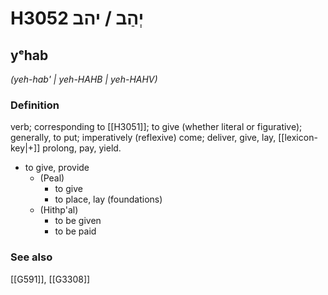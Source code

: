 # H3052 יְהַב / יהב

## yᵉhab

_(yeh-hab' | yeh-HAHB | yeh-HAHV)_

### Definition

verb; corresponding to [[H3051]]; to give (whether literal or figurative); generally, to put; imperatively (reflexive) come; deliver, give, lay, [[lexicon-key|+]] prolong, pay, yield.

- to give, provide
    - (Peal)
        - to give
        - to place, lay (foundations)
    - (Hithp'al)
        - to be given
        - to be paid
### See also

[[G591]], [[G3308]]

